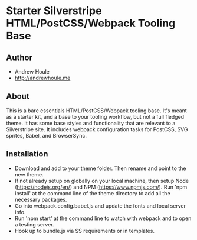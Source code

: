 Starter Silverstripe HTML/PostCSS/Webpack Tooling Base
====================

## Author
* Andrew Houle
* http://andrewhoule.me

## About
This is a bare essentials HTML/PostCSS/Webpack tooling base. It's meant as a starter kit, and a base to your tooling workflow, but not a full fledged theme. It has some base styles and functionality that are relevant to a Silverstripe site. It includes webpack configuration tasks for PostCSS, SVG sprites, Babel, and BrowserSync.

## Installation
* Download and add to your theme folder. Then rename and point to the new theme.
* If not already setup on globally on your local machine, then setup Node (https://nodejs.org/en/) and NPM (https://www.npmjs.com/). Run 'npm install' at the command line of the theme directory to add all the necessary packages.
* Go into webpack.config.babel.js and update the fonts and local server info.
* Run 'npm start' at the command line to watch with webpack and to open a testing server.
* Hook up to bundle.js via SS requirements or in templates.
